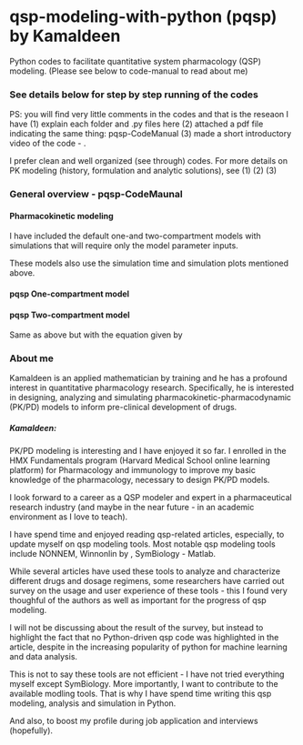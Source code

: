 # qsp-modeling-with-python (pqsp) by Kamaldeen
Python codes to facilitate quantitative system pharmacology (QSP) modeling.
(Please see below to code-manual to read about me)

### See details below for step by step running of the codes

PS: you will find very little comments in the codes and that is the reseaon I have (1) explain each folder and .py files here (2) attached a pdf file indicating the same thing: pqsp-CodeManual (3) made a short introductory video of the code - . 

I prefer clean and well organized (see through) codes. For more details on PK modeling (history, formulation and analytic solutions), see 
(1)
(2)
(3)

### General overview - pqsp-CodeMaunal

#### Pharmacokinetic modeling


I have included the default one-and two-compartment models with simulations that will require only the model parameter inputs.

These models also use the simulation time and simulation plots mentioned above.

#### pqsp One-compartment model

#### pqsp Two-compartment model
Same as above but with the equation given by



### About me

Kamaldeen is an applied mathematician by training and he has a profound interest in quantitative pharmacology research. Specifically, he is interested in designing, analyzing and simulating pharmacokinetic-pharmacodynamic (PK/PD) models to inform pre-clinical development of drugs.

##### Kamaldeen:
PK/PD modeling is interesting and I have enjoyed it so far. I enrolled in the HMX Fundamentals program (Harvard Medical School online learning platform) for Pharmacology and immunology to improve my basic knowledge of the pharmacology, necessary to design PK/PD models.

I look forward to a career as a QSP modeler and expert in a pharmaceutical research industry (and maybe in the near future - in an academic environment as I love to teach).

I have spend time and enjoyed reading qsp-related articles, especially, to update myself on qsp modeling tools. Most notable qsp modeling tools include NONNEM, Winnonlin by , SymBiology - Matlab. 

While several articles have used these tools to analyze and characterize different drugs and dosage regimens, some researchers have carried out survey on the usage and user experience of these tools - this I found very thoughful of the authors as well as important for the progress of qsp modeling.

I will not be discussing about the result of the survey, but instead to highlight the fact that no Python-driven qsp code was highlighted in the article, despite in the increasing popularity of python for machine learning and data analysis.

This is not to say these tools are not efficient - I have not tried everything myself except SymBiology. More importantly, I want to contribute to the available modling tools. That is why I have spend time writing this qsp modeling, analysis and simulation in Python.

And also, to boost my profile during job application and interviews (hopefully).

